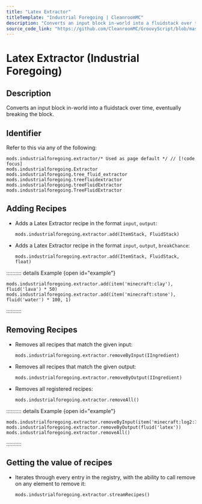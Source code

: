```yaml
---
title: "Latex Extractor"
titleTemplate: "Industrial Foregoing | CleanroomMC"
description: "Converts an input block in-world into a fluidstack over time, eventually breaking the block."
source_code_link: "https://github.com/CleanroomMC/GroovyScript/blob/master/src/main/java/com/cleanroommc/groovyscript/compat/mods/industrialforegoing/Extractor.java"
---
```


# Latex Extractor (Industrial Foregoing)

## Description

Converts an input block in-world into a fluidstack over time, eventually breaking the block.

## Identifier

Refer to this via any of the following:

```groovy:no-line-numbers {1}
mods.industrialforegoing.extractor/* Used as page default */ // [!code focus]
mods.industrialforegoing.Extractor
mods.industrialforegoing.tree_fluid_extractor
mods.industrialforegoing.treefluidextractor
mods.industrialforegoing.treeFluidExtractor
mods.industrialforegoing.TreeFluidExtractor
```


## Adding Recipes

- Adds a Latex Extractor recipe in the format `input`, `output`:

    ```groovy:no-line-numbers
    mods.industrialforegoing.extractor.add(ItemStack, FluidStack)
    ```

- Adds a Latex Extractor recipe in the format `input`, `output`, `breakChance`:

    ```groovy:no-line-numbers
    mods.industrialforegoing.extractor.add(ItemStack, FluidStack, float)
    ```

:::::::::: details Example {open id="example"}
```groovy:no-line-numbers
mods.industrialforegoing.extractor.add(item('minecraft:clay'), fluid('lava') * 50)
mods.industrialforegoing.extractor.add(item('minecraft:stone'), fluid('water') * 100, 1)
```

::::::::::

## Removing Recipes

- Removes all recipes that match the given input:

    ```groovy:no-line-numbers
    mods.industrialforegoing.extractor.removeByInput(IIngredient)
    ```

- Removes all recipes that match the given output:

    ```groovy:no-line-numbers
    mods.industrialforegoing.extractor.removeByOutput(IIngredient)
    ```

- Removes all registered recipes:

    ```groovy:no-line-numbers
    mods.industrialforegoing.extractor.removeAll()
    ```

:::::::::: details Example {open id="example"}
```groovy:no-line-numbers
mods.industrialforegoing.extractor.removeByInput(item('minecraft:log2:1'))
mods.industrialforegoing.extractor.removeByOutput(fluid('latex'))
mods.industrialforegoing.extractor.removeAll()
```

::::::::::

## Getting the value of recipes

- Iterates through every entry in the registry, with the ability to call remove on any element to remove it:

    ```groovy:no-line-numbers
    mods.industrialforegoing.extractor.streamRecipes()
    ```
